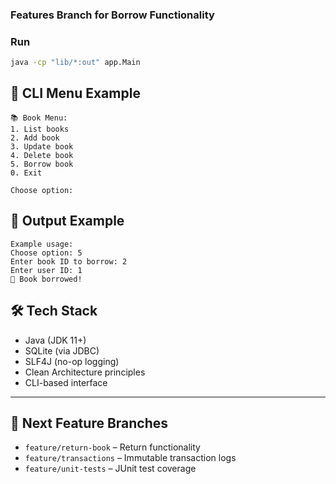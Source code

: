 ### Features Branch for Borrow Functionality

### Run
```bash
java -cp "lib/*:out" app.Main
```

## 🧪 CLI Menu Example

```
📚 Book Menu:
1. List books
2. Add book
3. Update book
4. Delete book
5. Borrow book
0. Exit

Choose option:
```
## 🧪 Output Example

```
Example usage:
Choose option: 5
Enter book ID to borrow: 2
Enter user ID: 1
📖 Book borrowed!
```

## 🛠 Tech Stack

* Java (JDK 11+)
* SQLite (via JDBC)
* SLF4J (no-op logging)
* Clean Architecture principles
* CLI-based interface

---

## 📌 Next Feature Branches

* `feature/return-book` – Return functionality
* `feature/transactions` – Immutable transaction logs
* `feature/unit-tests` – JUnit test coverage
